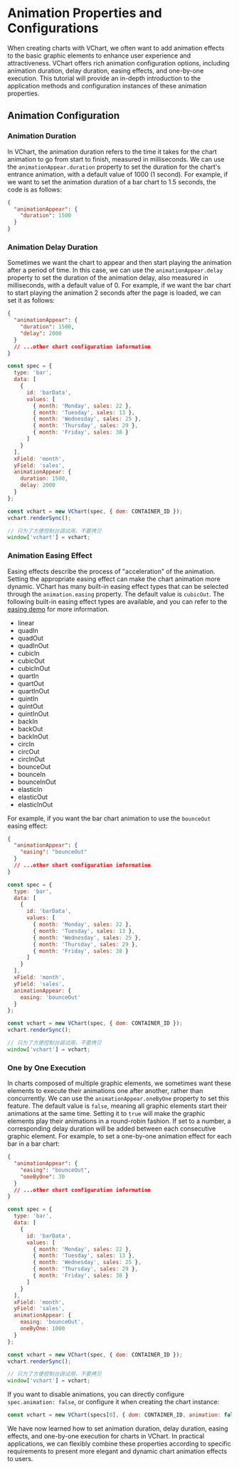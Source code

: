 # Animation Properties and Configurations

When creating charts with VChart, we often want to add animation effects to the basic graphic elements to enhance user experience and attractiveness. VChart offers rich animation configuration options, including animation duration, delay duration, easing effects, and one-by-one execution. This tutorial will provide an in-depth introduction to the application methods and configuration instances of these animation properties.

## Animation Configuration

### Animation Duration

In VChart, the animation duration refers to the time it takes for the chart animation to go from start to finish, measured in milliseconds. We can use the `animationAppear.duration` property to set the duration for the chart's entrance animation, with a default value of 1000 (1 second). For example, if we want to set the animation duration of a bar chart to 1.5 seconds, the code is as follows:

```json
{
  "animationAppear": {
    "duration": 1500
  }
}
```

### Animation Delay Duration

Sometimes we want the chart to appear and then start playing the animation after a period of time. In this case, we can use the `animationAppear.delay` property to set the duration of the animation delay, also measured in milliseconds, with a default value of 0. For example, if we want the bar chart to start playing the animation 2 seconds after the page is loaded, we can set it as follows:

```json
{
  "animationAppear": {
    "duration": 1500,
    "delay": 2000
  }
  // ...other chart configuration information
}
```

```javascript livedemo
const spec = {
  type: 'bar',
  data: [
    {
      id: 'barData',
      values: [
        { month: 'Monday', sales: 22 },
        { month: 'Tuesday', sales: 13 },
        { month: 'Wednesday', sales: 25 },
        { month: 'Thursday', sales: 29 },
        { month: 'Friday', sales: 38 }
      ]
    }
  ],
  xField: 'month',
  yField: 'sales',
  animationAppear: {
    duration: 1500,
    delay: 2000
  }
};

const vchart = new VChart(spec, { dom: CONTAINER_ID });
vchart.renderSync();

// 只为了方便控制台调试用，不要拷贝
window['vchart'] = vchart;
```

### Animation Easing Effect

Easing effects describe the process of "acceleration" of the animation. Setting the appropriate easing effect can make the chart animation more dynamic. VChart has many built-in easing effect types that can be selected through the `animation.easing` property. The default value is `cubicOut`. The following built-in easing effect types are available, and you can refer to the [easing demo](../../../demo/combination/easing-visualization) for more information.

- linear
- quadIn
- quadOut
- quadInOut
- cubicIn
- cubicOut
- cubicInOut
- quartIn
- quartOut
- quartInOut
- quintIn
- quintOut
- quintInOut
- backIn
- backOut
- backInOut
- circIn
- circOut
- circInOut
- bounceOut
- bounceIn
- bounceInOut
- elasticIn
- elasticOut
- elasticInOut

For example, if you want the bar chart animation to use the `bounceOut` easing effect:

```json
{
  "animationAppear": {
    "easing": "bounceOut"
  }
  // ...other chart configuration information
}
```

```javascript livedemo
const spec = {
  type: 'bar',
  data: [
    {
      id: 'barData',
      values: [
        { month: 'Monday', sales: 22 },
        { month: 'Tuesday', sales: 13 },
        { month: 'Wednesday', sales: 25 },
        { month: 'Thursday', sales: 29 },
        { month: 'Friday', sales: 38 }
      ]
    }
  ],
  xField: 'month',
  yField: 'sales',
  animationAppear: {
    easing: 'bounceOut'
  }
};

const vchart = new VChart(spec, { dom: CONTAINER_ID });
vchart.renderSync();

// 只为了方便控制台调试用，不要拷贝
window['vchart'] = vchart;
```

### One by One Execution

In charts composed of multiple graphic elements, we sometimes want these elements to execute their animations one after another, rather than concurrently. We can use the `animationAppear.oneByOne` property to set this feature. The default value is `false`, meaning all graphic elements start their animations at the same time. Setting it to `true` will make the graphic elements play their animations in a round-robin fashion. If set to a number, a corresponding delay duration will be added between each consecutive graphic element. For example, to set a one-by-one animation effect for each bar in a bar chart:

```json
{
  "animationAppear": {
    "easing": "bounceOut",
    "oneByOne": 30
  }
  // ...other chart configuration information
}
```

```javascript livedemo
const spec = {
  type: 'bar',
  data: [
    {
      id: 'barData',
      values: [
        { month: 'Monday', sales: 22 },
        { month: 'Tuesday', sales: 13 },
        { month: 'Wednesday', sales: 25 },
        { month: 'Thursday', sales: 29 },
        { month: 'Friday', sales: 38 }
      ]
    }
  ],
  xField: 'month',
  yField: 'sales',
  animationAppear: {
    easing: 'bounceOut',
    oneByOne: 1000
  }
};

const vchart = new VChart(spec, { dom: CONTAINER_ID });
vchart.renderSync();

// 只为了方便控制台调试用，不要拷贝
window['vchart'] = vchart;
```

If you want to disable animations, you can directly configure `spec.animation: false`, or configure it when creating the chart instance:

```js
const vchart = new VChart(specs[0], { dom: CONTAINER_ID, animation: false });
```

We have now learned how to set animation duration, delay duration, easing effects, and one-by-one execution for charts in VChart. In practical applications, we can flexibly combine these properties according to specific requirements to present more elegant and dynamic chart animation effects to users.
